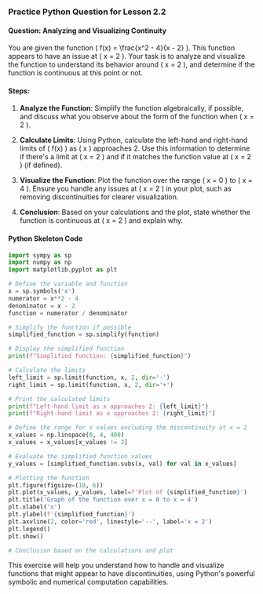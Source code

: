 ### Practice Python Question for Lesson 2.2

#### Question: Analyzing and Visualizing Continuity

You are given the function \( f(x) = \frac{x^2 - 4}{x - 2} \). This function appears to have an issue at \( x = 2 \). Your task is to analyze and visualize the function to understand its behavior around \( x = 2 \), and determine if the function is continuous at this point or not.

#### Steps:

1. **Analyze the Function**: Simplify the function algebraically, if possible, and discuss what you observe about the form of the function when \( x = 2 \).
   
2. **Calculate Limits**: Using Python, calculate the left-hand and right-hand limits of \( f(x) \) as \( x \) approaches 2. Use this information to determine if there's a limit at \( x = 2 \) and if it matches the function value at \( x = 2 \) (if defined).

3. **Visualize the Function**: Plot the function over the range \( x = 0 \) to \( x = 4 \). Ensure you handle any issues at \( x = 2 \) in your plot, such as removing discontinuities for clearer visualization.

4. **Conclusion**: Based on your calculations and the plot, state whether the function is continuous at \( x = 2 \) and explain why.

#### Python Skeleton Code

```python
import sympy as sp
import numpy as np
import matplotlib.pyplot as plt

# Define the variable and function
x = sp.symbols('x')
numerator = x**2 - 4
denominator = x - 2
function = numerator / denominator

# Simplify the function if possible
simplified_function = sp.simplify(function)

# Display the simplified function
print(f"Simplified function: {simplified_function}")

# Calculate the limits
left_limit = sp.limit(function, x, 2, dir='-')
right_limit = sp.limit(function, x, 2, dir='+')

# Print the calculated limits
print(f"Left-hand limit as x approaches 2: {left_limit}")
print(f"Right-hand limit as x approaches 2: {right_limit}")

# Define the range for x values excluding the discontinuity at x = 2
x_values = np.linspace(0, 4, 400)
x_values = x_values[x_values != 2]

# Evaluate the simplified function values
y_values = [simplified_function.subs(x, val) for val in x_values]

# Plotting the function
plt.figure(figsize=(10, 6))
plt.plot(x_values, y_values, label=f'Plot of {simplified_function}')
plt.title('Graph of the function over x = 0 to x = 4')
plt.xlabel('x')
plt.ylabel(f'{simplified_function}')
plt.axvline(2, color='red', linestyle='--', label='x = 2')
plt.legend()
plt.show()

# Conclusion based on the calculations and plot
```

This exercise will help you understand how to handle and visualize functions that might appear to have discontinuities, using Python's powerful symbolic and numerical computation capabilities.